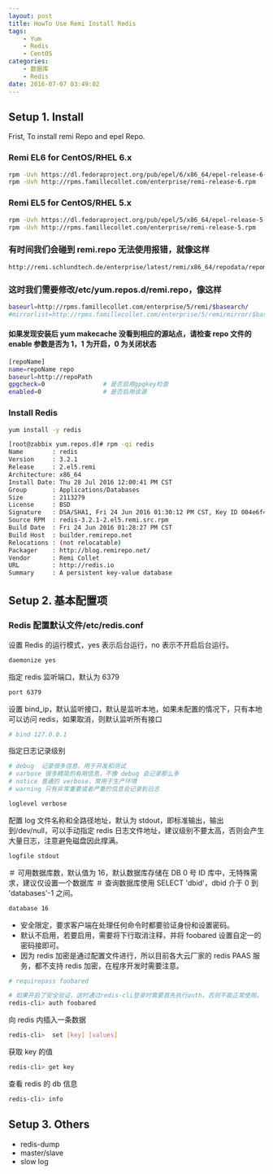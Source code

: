 ```yaml
---
layout: post
title: HowTo Use Remi Install Redis
tags: 
    - Yum
    - Redis
    - CentOS
categories: 
    - 数据库
    - Redis
date: 2016-07-07 03:49:02
---
```


## Setup 1. Install

Frist, To install remi Repo and epel Repo.

### Remi EL6 for CentOS/RHEL 6.x

```bash
rpm -Uvh https://dl.fedoraproject.org/pub/epel/6/x86_64/epel-release-6-8.noarch.rpm
rpm -Uvh http://rpms.famillecollet.com/enterprise/remi-release-6.rpm
```

### Remi EL5 for CentOS/RHEL 5.x

```bash
rpm -Uvh https://dl.fedoraproject.org/pub/epel/5/x86_64/epel-release-5-4.noarch.rpm
rpm -Uvh http://rpms.famillecollet.com/enterprise/remi-release-5.rpm
```

### 有时间我们会碰到 remi.repo 无法使用报错，就像这样

```bash
http://remi.schlundtech.de/enterprise/latest/remi/x86_64/repodata/repomd.xml: [Errno 14] PYCURL ERROR 22 - "The requested URL returned error: 404 Not Found"
```

### 这时我们需要修改/etc/yum.repos.d/remi.repo，像这样

```bash
baseurl=http://rpms.famillecollet.com/enterprise/5/remi/$basearch/
#mirrorlist=http://rpms.famillecollet.com/enterprise/5/remi/mirror/$basearch/
```

#### 如果发现安装后 yum makecache 没看到相应的源站点，请检查 repo 文件的 enable 参数是否为 1，1 为开启，0 为关闭状态

```bash
[repoName]
name=repoName repo
baseurl=http://repoPath
gpgcheck=0                # 是否启用gpgkey检查
enabled=0                 # 是否启用该源
```

### Install Redis

```bash
yum install -y redis

[root@zabbix yum.repos.d]# rpm -qi redis
Name        : redis
Version     : 3.2.1
Release     : 2.el5.remi
Architecture: x86_64
Install Date: Thu 28 Jul 2016 12:00:41 PM CST
Group       : Applications/Databases
Size        : 2113279
License     : BSD
Signature   : DSA/SHA1, Fri 24 Jun 2016 01:30:12 PM CST, Key ID 004e6f4700f97f56
Source RPM  : redis-3.2.1-2.el5.remi.src.rpm
Build Date  : Fri 24 Jun 2016 01:28:27 PM CST
Build Host  : builder.remirepo.net
Relocations : (not relocatable)
Packager    : http://blog.remirepo.net/
Vendor      : Remi Collet
URL         : http://redis.io
Summary     : A persistent key-value database
```

## Setup 2. 基本配置项

### Redis 配置默认文件/etc/redis.conf

设置 Redis 的运行模式，yes 表示后台运行，no 表示不开启后台运行。

```bash
daemonize yes
```

指定 redis 监听端口，默认为 6379

```bash
port 6379
```

设置 bind_ip，默认监听接口，默认是监听本地，如果未配置的情况下，只有本地可以访问 redis，如果取消，则默认监听所有接口

```bash
# bind 127.0.0.1
```

指定日志记录级别

```bash
# debug  记录很多信息，用于开发和测试
# varbose 很多精简的有用信息，不像 debug 会记录那么多
# notice 普通的 verbose，常用于生产环境
# warning 只有非常重要或者严重的信息会记录到日志

loglevel verbose
```

配置 log 文件名称和全路径地址，默认为 stdout，即标准输出，输出到/dev/null，可以手动指定 redis 日志文件地址，建议级别不要太高，否则会产生大量日志，注意避免磁盘因此撑满。

```bash
logfile stdout
```

＃ 可用数据库数，默认值为 16，默认数据库存储在 DB 0 号 ID 库中，无特殊需求，建议仅设置一个数据库
＃ 查询数据库使用  SELECT 'dbid'，dbid 介于 0 到 'databases'-1 之间。

```bash
database 16
```

- 安全限定，要求客户端在处理任何命令时都要验证身份和设置密码。
- 默认不启用，若要启用，需要将下行取消注释，并将 foobared 设置自定一的密码接即可。
- 因为 redis 加密是通过配置文件进行，所以目前各大云厂家的 redis PAAS 服务，都不支持 redis 加密，在程序开发时需要注意。

```bash
# requirepass foobared

# 如果开启了安全验证，这时通过redis-cli登录时需要首先执行auth，否则不能正常使用。
redis-cli> auth foobared
```

向 redis 内插入一条数据

```bash
redis-cli>  set [key] [values]
```

获取 key 的值

```bash
redis-cli> get key
```

查看 redis 的 db 信息

```bash
redis-cli> info
```

## Setup 3. Others

- redis-dump
- master/slave
- slow log

